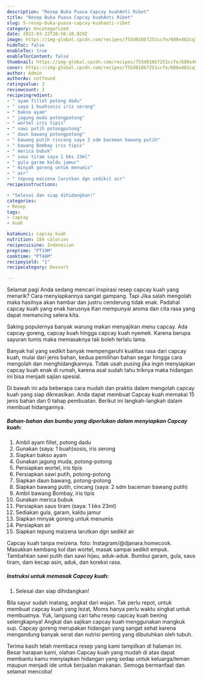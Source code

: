 ```yaml
---
description: "Resep Buka Puasa Capcay kuahAnti Ribet"
title: "Resep Buka Puasa Capcay kuahAnti Ribet"
slug: 5-resep-buka-puasa-capcay-kuahanti-ribet
category: Uncategorized
date: 2022-03-22T20:58:10.029Z
image: https://img-global.cpcdn.com/recipes/755d016b7251ccfe/680x482cq70/capcay-kuah-foto-resep-utama.jpg
hideToc: false
enableToc: true
enableTocContent: false
thumbnail: https://img-global.cpcdn.com/recipes/755d016b7251ccfe/680x482cq70/capcay-kuah-foto-resep-utama.jpg
cover: https://img-global.cpcdn.com/recipes/755d016b7251ccfe/680x482cq70/capcay-kuah-foto-resep-utama.jpg
author: Admin
authorAv: notfound
ratingvalue: 3
reviewcount: 3
recipeingredient:
- " ayam fillet potong dadu"
- " saya 1 buahsosis iris serong"
- " bakso ayam"
- " jagung muda potongpotong"
- " wortel iris tipis"
- " sawi putih potongpotong"
- " daun bawang potongpotong"
- " bawang putih cincang saya 2 sdm baceman bawang putih"
- " bawang Bombay iris tipis"
- " merica bubuk"
- " saus tiram saya 1 bks 23ml"
- " gula garam kaldu jamur"
- " minyak goreng untuk menumis"
- " air"
- " tepung maizena larutkan dgn sedikit air"
recipeinstructions:

- "Selesai dan siap dihidangkan!"
categories:
- Resep
tags:
- capcay
- kuah

katakunci: capcay kuah 
nutrition: 184 calories
recipecuisine: Indonesian
preptime: "PT19M"
cooktime: "PT46M"
recipeyield: "1"
recipecategory: Dessert

---
```



Selamat pagi Anda sedang mencari inspirasi resep capcay kuah yang menarik? Cara menyiapkannya sangat gampang. Tapi Jika salah mengolah maka hasilnya akan hambar dan justru cenderung tidak enak. Padahal capcay kuah yang enak harusnya Kan mempunyai aroma dan cita rasa yang dapat memancing selera kita.


Saking populernya banyak warung makan menyajikan menu capcay. Ada capcay goreng, capcay kuah hingga capcay kuah nyemek. Karena berupa sayuran tumis maka memasaknya tak boleh terlalu lama.

Banyak hal yang sedikit banyak mempengaruhi kualitas rasa dari capcay kuah, mulai dari jenis bahan, kedua pemilihan bahan segar hingga cara mengolah dan menghidangkannya. Tidak usah pusing jika ingin menyiapkan capcay kuah enak di rumah, karena asal sudah tahu triknya maka hidangan ini bisa menjadi sajian spesial.


Di bawah ini ada beberapa cara mudah dan praktis dalam mengolah capcay kuah yang siap dikreasikan. Anda dapat membuat Capcay kuah memakai 15 jenis bahan dan 0 tahap pembuatan. Berikut ini langkah-langkah dalam membuat hidangannya.

<!--inarticleads1-->

##### Bahan-bahan dan bumbu yang diperlukan dalam menyiapkan Capcay kuah:

1. Ambil  ayam fillet, potong dadu
1. Gunakan  (saya: 1 buah)sosis, iris serong
1. Siapkan  bakso ayam
1. Gunakan  jagung muda, potong-potong
1. Persiapkan  wortel, iris tipis
1. Persiapkan  sawi putih, potong-potong
1. Siapkan  daun bawang, potong-potong
1. Siapkan  bawang putih, cincang (saya: 2 sdm baceman bawang putih)
1. Ambil  bawang Bombay, iris tipis
1. Gunakan  merica bubuk
1. Persiapkan  saus tiram (saya: 1 bks 23ml)
1. Sediakan  gula, garam, kaldu jamur
1. Siapkan  minyak goreng untuk menumis
1. Persiapkan  air
1. Siapkan  tepung maizena larutkan dgn sedikit air


Capcay kuah tanpa meizena. foto: Instagram/@djanara.homecook. Masukkan kembang kol dan wortel, masak sampai sedikit empuk. Tambahkan sawi putih dan sawi hijau, aduk-aduk. Bumbui garam, gula, saus tiram, dam kecap asin, aduk, dan koreksi rasa. 

<!--inarticleads2-->

##### Instruksi untuk memasak Capcay kuah:


1. Selesai dan siap dihidangkan!

Bila sayur sudah matang, angkat dari wajan. Tak perlu repot, untuk membuat capcay kuah yang lezat, Moms hanya perlu waktu singkat untuk membuatnya. Yuk, langsung cari tahu resep capcay kuah bening selengkapnya! Angkat dan sajikan capcay kuah menggunakan mangkuk sup. Capcay goreng merupakan hidangan yang sangat sehat karena mengandung banyak serat dan nutrisi penting yang dibutuhkan oleh tubuh. 

Terima kasih telah membaca resep yang kami tampilkan di halaman ini. Besar harapan kami, olahan Capcay kuah yang mudah di atas dapat membantu kamu menyiapkan hidangan yang sedap untuk keluarga/teman maupun menjadi ide untuk berjualan makanan. Semoga bermanfaat dan selamat mencoba!
